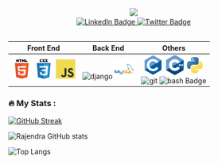 <!---
RajendraKhanal/RajendraKhanal is a ✨ special ✨ repository because its `README.md` (this file) appears on your GitHub profile.
You can click the Preview link to take a look at your changes.
--->

<div id="header" align="center">
  <img src="https://media.giphy.com/media/M9gbBd9nbDrOTu1Mqx/giphy.gif" width="200"/>
</div>


<div id="badges" align="center">
  <a href="https://www.linkedin.com/in/rajendra-khanal-a9b994215/">
    <img src="https://img.shields.io/badge/LinkedIn-blue?style=for-the-badge&logo=linkedin&logoColor=white" alt="LinkedIn Badge"/>
  </a>
  <a href="https://twitter.com/rajendra_k1">
    <img src="https://img.shields.io/badge/Twitter-blue?style=for-the-badge&logo=twitter&logoColor=white" alt="Twitter Badge"/>
  </a>
 </div>
 <div id="badges" align="center">
<img src="https://komarev.com/ghpvc/?username=RajendraKhanal&style=flat-square&color=blue" alt=""/>
 </div>
 
 |                                                                                                                                                                                                                                                                                                     **Front End**                                                                                                                                                                                                                                                                                                      |                                                                                                                    **Back End**                                                                                                                     |                                                                                                                                                                                                                                                                                                                        Others                                                                                                                                                                                                                                                                                                                         |
| :--------------------------------------------------------------------------------------------------------------------------------------------------------------------------------------------------------------------------------------------------------------------------------------------------------------------------------------------------------------------------------------------------------------------------------------------------------------------------------------------------------------------------------------------------------------------------------------------------------------------: | :-------------------------------------------------------------------------------------------------------------------------------------------------------------------------------------------------------------------------------------------------: | :---------------------------------------------------------------------------------------------------------------------------------------------------------------------------------------------------------------------------------------------------------------------------------------------------------------------------------------------------------------------------------------------------------------------------------------------------------------------------------------------------------------------------------------------------------------------------------------------------------------------------------------------------: |
| <img src="https://raw.githubusercontent.com/devicons/devicon/master/icons/html5/html5-original-wordmark.svg" alt="html5" width="40" height="40"/> <img src="https://raw.githubusercontent.com/devicons/devicon/master/icons/css3/css3-original-wordmark.svg" alt="css3" width="40" height="40"/> <img src="https://raw.githubusercontent.com/devicons/devicon/master/icons/javascript/javascript-original.svg" alt="javascript" width="40" height="40"/><br/>| <img src="https://cdn.worldvectorlogo.com/logos/django.svg" alt="django" width="40" height="40"/> <img src="https://raw.githubusercontent.com/devicons/devicon/master/icons/mysql/mysql-original-wordmark.svg" alt="mysql" width="40" height="40"/> | <img src="https://raw.githubusercontent.com/devicons/devicon/master/icons/c/c-original.svg" alt="c" width="40" height="40"/> <img src="https://raw.githubusercontent.com/devicons/devicon/master/icons/cplusplus/cplusplus-original.svg" alt="cplusplus" width="40" height="40"/><img src="https://raw.githubusercontent.com/devicons/devicon/master/icons/python/python-original.svg" alt="python" width="40" height="40"/><br/> <img src="https://www.vectorlogo.zone/logos/git-scm/git-scm-icon.svg" alt="git" width="40" height="40"/> <img src="https://img.shields.io/badge/Bash-05122A?style=flat&logo=gnu-bash" alt="bash Badge" height="25"> |
 ### :fire: My Stats :


<!--FOR GITHUB STREAK-->
[![GitHub Streak](http://github-readme-streak-stats.herokuapp.com?user=RajendraKhanal&theme=yeblu&background=000000)](https://git.io/streak-stats)


![Rajendra GitHub stats](https://github-readme-stats.vercel.app/api?username=Rajendrakhanal&show_icons=true&theme=yeblu&background=000000&count_private=true)

![Top Langs](https://github-readme-stats.vercel.app/api/top-langs/?username=rajendrakhanal&theme=yeblu&background=000000&hide_border=false&include_all_commits=true&count_private=true)
